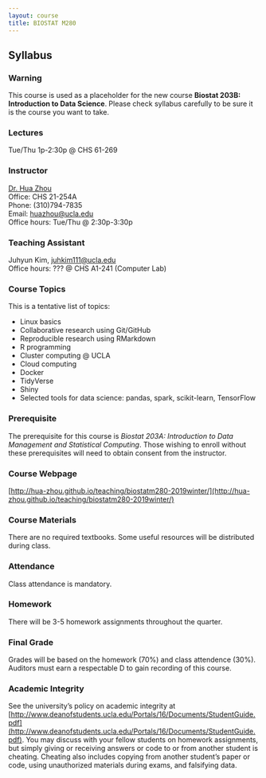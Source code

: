 ```yaml
---
layout: course
title: BIOSTAT M280
---
```


## Syllabus

### Warning

This course is used as a placeholder for the new course **Biostat 203B: Introduction to Data Science**. Please check syllabus carefully to be sure it is the course you want to take.

### Lectures  

Tue/Thu 1p-2:30p @ CHS 61-269   

### Instructor

[Dr. Hua Zhou](http://hua-zhou.github.io/)  
Office: CHS 21-254A  
Phone: (310)794-7835  
Email: <huazhou@ucla.edu>  
Office hours: Tue/Thu @ 2:30p-3:30p

### Teaching Assistant

Juhyun Kim, <juhkim111@ucla.edu>  
Office hours: ??? @ CHS A1-241 (Computer Lab)  

### Course Topics

This is a tentative list of topics:  
* Linux basics  
* Collaborative research using Git/GitHub   
* Reproducible research using RMarkdown   
* R programming  
* Cluster computing @ UCLA  
* Cloud computing  
* Docker  
* TidyVerse  
* Shiny  
* Selected tools for data science: pandas, spark, scikit-learn, TensorFlow  

### Prerequisite

The prerequisite for this course is _Biostat 203A: Introduction to Data Management and Statistical Computing_. Those wishing to enroll without these prerequisites will need to obtain consent from the instructor.  

### Course Webpage

[http://hua-zhou.github.io/teaching/biostatm280-2019winter/](http://hua-zhou.github.io/teaching/biostatm280-2019winter/)

### Course Materials

There are no required textbooks. Some useful resources will be distributed during class.

### Attendance

Class attendance is mandatory.

### Homework

There will be 3-5 homework assignments throughout the quarter.  


### Final Grade

Grades will be based on the homework (70%) and class attendence (30%). Auditors must earn a respectable D to gain recording of this course.

### Academic Integrity

See the university’s policy on academic integrity at [http://www.deanofstudents.ucla.edu/Portals/16/Documents/StudentGuide.pdf](http://www.deanofstudents.ucla.edu/Portals/16/Documents/StudentGuide.pdf). You may discuss with your fellow students on homework assignments, but simply giving or receiving answers or code to or from another student is cheating. Cheating also includes copying from another student’s paper or code, using unauthorized materials during exams, and falsifying data.

